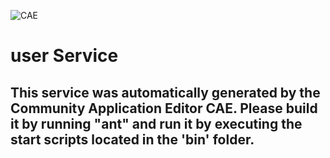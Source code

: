 ![CAE](https://github.com/CAE-Community-Application-Editor/microservice-user-Service/blob/master/img/logo.png)  

user Service
===================


This service was automatically generated by the Community Application Editor CAE. Please build it by running "ant" and run it by executing the start scripts located in the 'bin' folder.
---------------
